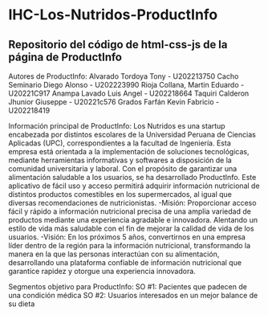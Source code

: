 # IHC-Los-Nutridos-ProductInfo
Repositorio del código de html-css-js de la página de ProductInfo
------------------------------------------------------------------
Autores de ProductInfo: 
Alvarado Tordoya Tony - U202213750 
Cacho Seminario Diego Alonso - U202223990 
Rioja Collana, Martin Eduardo - U20221C917 
Anampa Lavado Luis Angel - U202218664 
Taquiri Calderon Jhunior Giuseppe - U20221c576 
Grados Farfán Kevin Fabricio - U202218419

Información principal de ProductInfo:
Los Nutridos es una startup encabezada por distintos escolares de la Universidad Peruana de Ciencias Aplicadas (UPC), correspondientes a la facultad de Ingeniería. Esta empresa está orientada a la implementación de soluciones tecnológicas, mediante herramientas informativas y softwares a disposición de la comunidad universitaria y laboral. Con el propósito de garantizar una alimentación saludable a los usuarios, se ha desarrollado ProductInfo. Este aplicativo de fácil uso y acceso permitirá adquirir información nutricional de distintos productos comestibles en los supermercados, al igual que diversas recomendaciones de nutricionistas.
-Misión: Proporcionar acceso fácil y rápido a información nutricional precisa de una amplia variedad de productos mediante una experiencia agradable e innovadora. Alentando un estilo de vida más saludable  con el fin de mejorar la calidad de vida de los usuarios.
-Visión: En los próximos 5 años, convertirnos en una empresa líder dentro de la región para la información nutricional, transformando la manera en la que las personas interactúan con su alimentación, desarrollando una plataforma confiable de información nutricional que garantice rapidez y otorgue una experiencia innovadora.

Segmentos objetivo para ProductInfo:
SO #1: Pacientes que padecen de una condición médica
SO #2: Usuarios interesados en un mejor balance de su dieta
